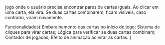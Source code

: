 jogo onde o usuário precisa encontrar pares de cartas iguais. 
Ao clicar em uma carta, ela vira. Se duas cartas combinarem, ficam visíveis; 
caso contrário, viram novamente.

Funcionalidades{
    Embaralhamento das cartas no início do jogo;
    Sistema de cliques para virar cartas;
    Lógica para verificar se duas cartas combinam;
    Contador de jogadas;
    Efeito de animação ao virar as cartas.
    }

